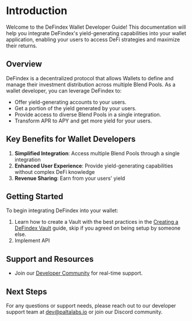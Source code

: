 # Introduction

Welcome to the DeFindex Wallet Developer Guide! This documentation will help you integrate DeFindex's yield-generating capabilities into your wallet application, enabling your users to access DeFi strategies and maximize their returns.

## Overview

DeFindex is a decentralized protocol that allows Wallets to define and manage their investment distribution across multiple Blend Pools. As a wallet developer, you can leverage DeFindex to:

* Offer yield-generating accounts to your users.
* Get a portion of the yield generated by your users.
* Provide access to diverse Blend Pools in a single integration.
* Transform APR to APY and get more yield for your users.

## Key Benefits for Wallet Developers

1. **Simplified Integration**: Access multiple Blend Pools through a single integration
2. **Enhanced User Experience**: Provide yield-generating capabilities without complex DeFi knowledge
3. **Revenue Sharing**: Earn from your users' yield

## Getting Started

To begin integrating DeFindex into your wallet:

1. Learn how to create a Vault with the best practices in the [Creating a DeFindex Vault](creating-a-defindex-vault/) guide, skip if you agreed on being setup by someone else.
2. Implement API

## Support and Resources

* Join our [Developer Community](https://discord.gg/ftPKMPm38f) for real-time support.

## Next Steps

For any questions or support needs, please reach out to our developer support team at dev@paltalabs.io or join our Discord community.
